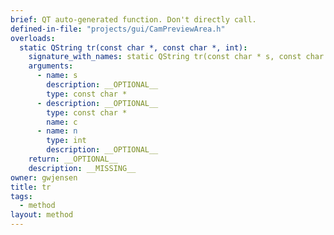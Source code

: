 ```yaml
---
brief: QT auto-generated function. Don't directly call.
defined-in-file: "projects/gui/CamPreviewArea.h"
overloads:
  static QString tr(const char *, const char *, int):
    signature_with_names: static QString tr(const char * s, const char * c, int n)
    arguments:
      - name: s
        description: __OPTIONAL__
        type: const char *
      - description: __OPTIONAL__
        type: const char *
        name: c
      - name: n
        type: int
        description: __OPTIONAL__
    return: __OPTIONAL__
    description: __MISSING__
owner: gwjensen
title: tr
tags:
  - method
layout: method
---
```

